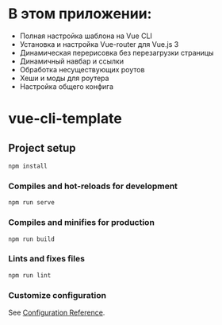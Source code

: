# В этом приложении:
- Полная настройка шаблона на Vue CLI
- Установка и настройка Vue-router для Vue.js 3
- Динамическая перерисовка без перезагрузки страницы
- Динамичный навбар и ссылки
- Обработка несуществующих роутов
- Хеши и моды для роутера
- Настройка общего конфига



# vue-cli-template

## Project setup
```
npm install
```

### Compiles and hot-reloads for development
```
npm run serve
```

### Compiles and minifies for production
```
npm run build
```

### Lints and fixes files
```
npm run lint
```

### Customize configuration
See [Configuration Reference](https://cli.vuejs.org/config/).
